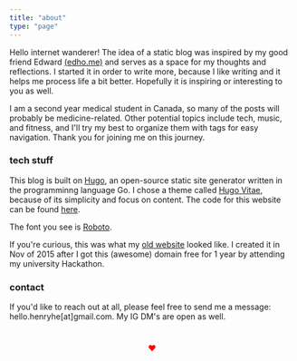 ```yaml
---
title: "about"
type: "page"
---
```



Hello internet wanderer! The idea of a static blog was inspired by my good friend Edward [(edho.me)](http://edho.me) and serves as a space for my thoughts and reflections. I started it in order to write more, because I like writing and it helps me process life a bit better. Hopefully it is inspiring or interesting to you as well. 

I am a second year medical student in Canada, so many of the posts will probably be medicine-related. Other potential topics include tech, music, and fitness, and I'll try my best to organize them with tags for easy navigation. Thank you for joining me on this journey.

### tech stuff

This blog is built on [Hugo](https://gohugo.io/), an open-source static site generator written in the programminng language Go. I chose a theme called [Hugo Vitae](https://github.com/dataCobra/hugo-vitae), because of its simplicity and focus on content. The code for this website can be found [here](https://github.com/henryhe1/space-vitae).

The font you see is [Roboto](https://fonts.google.com/specimen/Roboto).

If you're curious, this was what my [old website](https://henryhe.me/old-website) looked like. I created it in Nov of 2015 after I got this (awesome) domain free for 1 year by attending my university Hackathon. 


### contact
If you'd like to reach out at all, please feel free to send me a message: hello.henryhe[at]gmail.com. My IG DM's are open as well.

<div style="color:red; text-align: center; padding: 5%;"> &hearts; </div>


